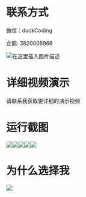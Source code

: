 # 联系方式

微信：duckCoding

企鹅: 3820006966

![在这里插入图片描述](http://upload.cxycsx.vip/91ab4bcb4f2c4c6db86365bb6d6e9c62.jpeg)

# 详细视频演示

请联系我获取更详细的演示视频

# 运行截图

![](http://www.bysj52.com/uploadfile/ueditor/image/202306/%E6%AF%95%E8%AE%BEssm168%E5%9F%BA%E4%BA%8Ejsp%E7%9A%84%E5%AE%9E%E9%AA%8C%E5%AE%A4%E8%80%83%E5%8B%A4%E7%AE%A1%E7%90%86%E7%B3%BB%E7%BB%9F%E7%BD%91%E9%A1%B5%E6%AF%95%E4%B8%9A%E8%AE%BE%E8%AE%A1/3.png)![](http://www.bysj52.com/uploadfile/ueditor/image/202306/%E6%AF%95%E8%AE%BEssm168%E5%9F%BA%E4%BA%8Ejsp%E7%9A%84%E5%AE%9E%E9%AA%8C%E5%AE%A4%E8%80%83%E5%8B%A4%E7%AE%A1%E7%90%86%E7%B3%BB%E7%BB%9F%E7%BD%91%E9%A1%B5%E6%AF%95%E4%B8%9A%E8%AE%BE%E8%AE%A1/4.png)![](http://www.bysj52.com/uploadfile/ueditor/image/202306/%E6%AF%95%E8%AE%BEssm168%E5%9F%BA%E4%BA%8Ejsp%E7%9A%84%E5%AE%9E%E9%AA%8C%E5%AE%A4%E8%80%83%E5%8B%A4%E7%AE%A1%E7%90%86%E7%B3%BB%E7%BB%9F%E7%BD%91%E9%A1%B5%E6%AF%95%E4%B8%9A%E8%AE%BE%E8%AE%A1/1.png)![](http://www.bysj52.com/uploadfile/ueditor/image/202306/%E6%AF%95%E8%AE%BEssm168%E5%9F%BA%E4%BA%8Ejsp%E7%9A%84%E5%AE%9E%E9%AA%8C%E5%AE%A4%E8%80%83%E5%8B%A4%E7%AE%A1%E7%90%86%E7%B3%BB%E7%BB%9F%E7%BD%91%E9%A1%B5%E6%AF%95%E4%B8%9A%E8%AE%BE%E8%AE%A1/5.png)![](http://www.bysj52.com/uploadfile/ueditor/image/202306/%E6%AF%95%E8%AE%BEssm168%E5%9F%BA%E4%BA%8Ejsp%E7%9A%84%E5%AE%9E%E9%AA%8C%E5%AE%A4%E8%80%83%E5%8B%A4%E7%AE%A1%E7%90%86%E7%B3%BB%E7%BB%9F%E7%BD%91%E9%A1%B5%E6%AF%95%E4%B8%9A%E8%AE%BE%E8%AE%A1/2.png)

# 为什么选择我

![](http://upload.cxycsx.vip/%E7%A8%8B%E5%BA%8F%E8%AE%BE%E8%AE%A1.png)

